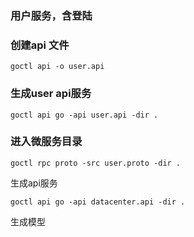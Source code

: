 ### 用户服务，含登陆


### 创建api 文件
```shell 生成接口
goctl api -o user.api
```
### 生成user api服务
```
goctl api go -api user.api -dir .
```

### 进入微服务目录
```
goctl rpc proto -src user.proto -dir .
```

生成api服务
```
goctl api go -api datacenter.api -dir .

```
生成模型
